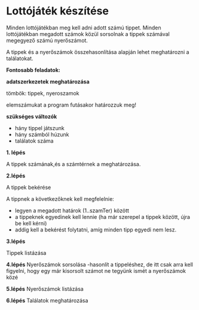 ﻿# Lottójáték készítése

Minden lottójátékban meg kell adni adott számú tippet.
Minden lottójátékban megadott számok közül sorsolnak a tippek számával megegyező számú nyerőszámot.

A tippek és a nyerőszámok összehasonlítása alapján lehet meghatározni a találatokat.

**Fontosabb feladatok:**

**adatszerkezetek meghatározása**

tömbök: tippek, nyeroszamok 

elemszámukat a program futásakor határozzuk meg!

**szükséges változók** 

-  hány tippel játszunk
-  hány számból húzunk 
-  találatok száma

**1. lépés**

A tippek számának,és a számtérnek a meghatározása.

**2.lépés**

A tippek bekérése

A tippnek a következőknek kell megfelelnie:
- legyen a megadott határok (1..szamTer) között
- a tippeknek egyedinek kell lennie (ha már szerepel a tippek között, újra be kell kérni)
- addig kell a bekérést folytatni, amíg minden tipp egyedi nem lesz.

**3.lépés**

Tippek listázása

**4.lépés**
Nyerőszámok sorsolása
-hasonlít a tippeléshez, de itt csak arra kell figyelni, hogy
egy már kisorsolt számot ne tegyünk ismét a nyerőszámok közé

**5.lépés**
Nyerőszámok listázása

**6.lépés**
Találatok meghatározása









